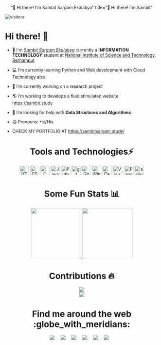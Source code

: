 <p align="center">
"👋 Hi there! I'm Sambit Sargam Ekalabya" title="👋 Hi there! I'm Sambit"
</p>

![visitors](https://visitor-badge-reloaded.herokuapp.com/badge?page_id=sambitsargam.sambitsargam&color=00df00)

# Hi there! 👋
- :school: I'm <a href="https://sambitsargam.study/" target="_blank">_Sambit Sargam Ekalabya_</a> currently a **INFORMATION TECHNOLOGY** student at <a href="https://nist.edu/" target="_blank" >National Institute of Science and Technology, Berhampur</a>
- 💻 I'm currently learning Python and Web development with Cloud Technology also.
- 🔭 I’m currently working on a  research project
- 🌎 i'm working to develope a fluid stimulated website https://sambit.study
- 🤔 I’m looking for help with **Data Structures and Algorithms**
- 😄 Pronouns: He/His

- CHECK MY PORTFOLIO AT https://sambitsargam.study/

<h1 align="center"> Tools and Technologies⚡</h1>
<p align="center">
  <img src="https://img.shields.io/badge/html5-%23E34F26?logo=html5&logoColor=white" alt="HTML5 logo" title="HTML5" height="30" />
  <img src="https://img.shields.io/badge/css3-%231572B6?logo=css3&logoColor=white" alt="CSS3 logo" title="CSS3" height="30" />
  <img src="https://img.shields.io/badge/c-%2300599C?logo=c&logoColor=white" alt="C logo" title="C" height="30" />
  <img src="https://img.shields.io/badge/java-%23ED8B00?logo=java&logoColor=white" alt="Java logo" title="Java" height="30" />
  <img src="https://img.shields.io/badge/python-3670A0?logo=python&logoColor=ffdd54" alt="Python logo" title="Python" height="30" />
  <img src="https://img.shields.io/badge/git-282C34?logo=git&logoColor=F05032" alt="git logo" title="git" height="30" />
  <img src="https://img.shields.io/badge/github-%23121011?logo=github&logoColor=white" alt="GitHub logo" title="GitHub" height="30" />
  <img src="https://img.shields.io/badge/Windows-0078D6?logo=windows&logoColor=white" alt="Windows logo" title="Windows" height="30" />
  <img src="https://img.shields.io/badge/Canva-%2300C4CC?logo=Canva&logoColor=white" alt="Canva logo" title="Canva" height="30" />
  <img src="https://img.shields.io/badge/VS%20Code-282C34?logo=visual-studio-code&logoColor=007ACC" alt="Visual Studio Code logo" title="Visual Studio Code" height="30" />`
  <img src="https://img.shields.io/badge/pandas-%23150458?logo=pandas&logoColor=white" alt="Pandas logo" title="Pandas" height="30" />
  <img src="https://img.shields.io/badge/scikit--learn-%23F7931E?logo=scikit-learn&logoColor=white" alt="scikit-learn logo" title="Sklearn" height="30" />
</p>

<h1 align="center"> Some Fun Stats 📊 </h1>
<p align="center">
  <a href="https://github.com/anuraghazra/github-readme-stats">
    <img src="https://github-readme-stats.vercel.app/api?username=sambitsargam&show_icons=true&bg_color=0d1117&text_color=FFF&border_color=444&title_color=00BFFF" height="165">
  </a>
  <a href="https://github.com/anuraghazra/github-readme-stats">
    <img src="https://github-readme-stats.vercel.app/api/top-langs/?username=sambitsargam&layout=compact&bg_color=0d1117&text_color=FFF&border_color=444&title_color=00BFFF"  height="165">
  </a>
</p>

<h1 align="center"> Contributions 🔥</h1>
<p align="center">
  <a href="https://git.io/streak-stats">
    <img src="http://github-readme-streak-stats.herokuapp.com?user=sambitsargam&theme=react&background=0d1117&border=666">
  </a>
  <br>
  <a href="https://github.com/Ashutosh00710/github-readme-activity-graph">
    <img src="https://activity-graph.herokuapp.com/graph?username=sambitsargam&theme=react-dark&hide_border=true&area=true">
  </a>
</p>


<h1 align="center"> Find me around the web :globe_with_meridians:</h1>
<p align="center">
  <a href="https://www.linkedin.com/in/sambitsargam/" target="_blank"><img src="https://img.shields.io/badge/linkedin-%230077B5.svg?&style=for-the-badge&logo=linkedin&logoColor=white" /></a>&nbsp;&nbsp;&nbsp;&nbsp;
  <a href="mailto:sambitsargam2003@gmail.com?subject=Hello%20Sambit,%20From%20Github" target="_blank"><img src="https://img.shields.io/badge/gmail-%23D14836.svg?&style=for-the-badge&logo=gmail&logoColor=white" /></a>&nbsp;&nbsp;&nbsp;&nbsp;
  <ahref="https://twitter.com/sambitsargam" target="_blank"><img src="https://img.shields.io/badge/twitter-%231DA1F2.svg?&style=for-the-badge&logo=twitter&logoColor=white" /></a>&nbsp;&nbsp;&nbsp;&nbsp;
  <a href="https://www.instagram.com/myself_sambit/" target="_blank"><img src="https://img.shields.io/badge/Instagram-E4405F?style=for-the-badge&logo=instagram&logoColor=white" /></a>&nbsp;&nbsp;&nbsp;&nbsp;
  <a href="https://medium.com/@sambitsargam" target="_blank"><img src="https://img.shields.io/badge/medium-%2312100E.svg?&style=for-the-badge&logo=medium&logoColor=white" /></a>&nbsp;&nbsp;&nbsp;&nbsp;
  <a href="https://sambitsargam.study" target="_blank"><img src="https://img.shields.io/badge/medium-%2312100E.svg?&style=for-the-badge&logo=medium&logoColor=white" /></a>&nbsp;&nbsp;&nbsp;&nbsp;
</p>
